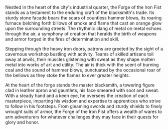Nestled in the heart of the city's industrial quarter, the Forge of the Iron Fist stands as a testament to the enduring craft of the blacksmith's trade. Its sturdy stone facade bears the scars of countless hammer blows, its roaring furnace belching forth billows of smoke and flame that cast an orange glow upon the surrounding streets. The rhythmic clang of metal on metal echoes through the air, a symphony of creation that heralds the birth of weapons and armor forged in the fires of determination and skill.

Stepping through the heavy iron doors, patrons are greeted by the sight of a cavernous workshop bustling with activity. Teams of skilled artisans toil away at anvils, their muscles glistening with sweat as they shape molten metal into works of art and utility. The air is thick with the scent of burning coal and the sound of hammer blows, punctuated by the occasional roar of the bellows as they stoke the flames to ever greater heights.

At the heart of the forge stands the master blacksmith, a towering figure clad in leather apron and gauntlets, his face smeared with soot and sweat. With a steady hand and a keen eye, he oversees the creation of each masterpiece, imparting his wisdom and expertise to apprentices who strive to follow in his footsteps. From gleaming swords and sturdy shields to finely wrought suits of armor, the Forge of the Iron Fist offers a wealth of wares to arm adventurers for whatever challenges they may face in their quests for glory and honor.